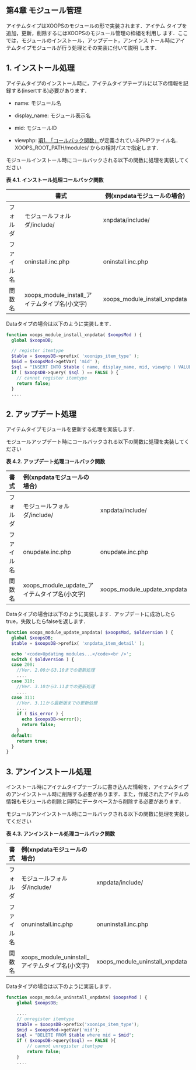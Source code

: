 
 <h2 xmlns="http://www.w3.org/1999/xhtml" class="title"><a id="module"></a>第4章 モジュール管理</h2>

 </div>

 </div>

 </div>

 <p>アイテムタイプはXOOPSのモジュールの形で実装されます．アイテム タイプを追加，更新，削除するにはXOOPSのモジュール管理の枠組を利用し ます．ここでは，モジュールのインストール，アップデート，アンインス トール時にアイテムタイプモジュールが行う処理とその実装に付いて説明 します．</p>

 <div class="section" lang="ja" xml:lang="ja">

 <div xmlns="" class="titlepage">

 <div>

 <div>

 <h2 xmlns="http://www.w3.org/1999/xhtml" class="title" style="clear: both"><a id="module.install"></a>1. インストール処理</h2>

 </div>

 </div>

 </div>

 <p>アイテムタイプのインストール時に，アイテムタイプテーブルに以下の情報を記録する(insertする)必要があります．</p>

<div class="itemizedlist">

*   name: モジュール名

*   display_name: モジュール表示名

*   mid: モジュールID

*   viewphp: [項1\. 「コールバック関数」](itemtype.html#itemtype.callback "1\. コールバック関数")が定義されているPHPファイル名．XOOPS_ROOT_PATH/modules/ からの相対パスで指定します．

</div>

モジュールインストール時にコールバックされる以下の関数に処理を実装してください

<div class="table"><a id="table.module.install"></a>

**表 4.1\. インストール処理コールバック関数**

<div class="table-contents">

<colgroup><col> <col> <col></colgroup> 

| |書式|例(xnpdataモジュールの場合)|
|--|--|--|
|フォルダ|モジュールフォルダ/include/|xnpdata/include/|
|ファイル名 | oninstall.inc.php | oninstall.inc.php |
|関数名 | xoops_module_install_アイテムタイプ名(小文字) | xoops_module_install_xnpdata |

</div>

</div>

 <p>

Dataタイプの場合は以下のように実装します．

```php
function xoops_module_install_xnpdata( $xoopsMod ) {
  global $xoopsDB;

  // register itemtype
  $table = $xoopsDB->prefix( 'xoonips_item_type' );
  $mid = $xoopsMod->getVar( 'mid' );
  $sql = "INSERT INTO $table ( name, display_name, mid, viewphp ) VALUES ( 'xnpdata', 'Data', $mid, 'xnpdata/include/view.php' )";
  if ( $xoopsDB->query( $sql ) == FALSE ) {
    // cannot register itemtype
    return false;
  }
  ....
```

</div>

<div class="section" lang="ja" xml:lang="ja">

<div xmlns="" class="titlepage">

<div>

<div>

## <a id="module.update"></a>2\. アップデート処理

</div>

</div>

</div>

アイテムタイプモジュールを更新する処理を実装します．

モジュールアップデート時にコールバックされる以下の関数に処理を実装してください

<div class="table"><a id="table.module.update"></a>

**表 4.2\. アップデート処理コールバック関数**

<div class="table-contents">

<colgroup><col> <col> <col></colgroup> 

| 書式 | 例(xnpdataモジュールの場合) ||
| :-- | :-- | :-- |
| フォルダ | モジュールフォルダ/include/ | xnpdata/include/ |
| ファイル名 | onupdate.inc.php | onupdate.inc.php |
| 関数名 | xoops_module_update_アイテムタイプ名(小文字) | xoops_module_update_xnpdata |

</div>

</div>

Dataタイプの場合は以下のように実装します．アップデートに成功したらtrue，失敗したらfalseを返します．

```php
function xoops_module_update_xnpdata( $xoopsMod, $oldversion ) {
  global $xoopsDB;
  $table = $xoopsDB->prefix( 'xnpdata_item_detail' );

  echo '<code>Updating modules...</code><br />';
  switch ( $oldversion ) {
  case 200:
    //Ver. 2.00から3.10までの更新処理
    ....
  case 310:
    //Ver. 3.10から3.11までの更新処理
    ....
  case 311:
    //Ver. 3.11から最新版までの更新処理
    ....
    if ( $is_error ) {
      echo $xoopsDB->error();
      return false;
    }
  default:
    return true;
  }
}
```

</div>

<div class="section" lang="ja" xml:lang="ja">

<div xmlns="" class="titlepage">

<div>

<div>

## <a id="module.uninstall"></a>3\. アンインストール処理

</div>

</div>

</div>

インストール時にアイテムタイプテーブルに書き込んだ情報を，アイテムタイプのアンインストール時に削除する必要があります．また，作成されたアイテムの情報もモジュールの削除と同時にデータベースから削除する必要があります．

モジュールアンインストール時にコールバックされる以下の関数に処理を実装してください

<div class="table"><a id="table.module.uninstall"></a>

**表 4.3\. アンインストール処理コールバック関数**

<div class="table-contents">

<colgroup><col> <col> <col></colgroup> 

| 書式 | 例(xnpdataモジュールの場合) ||
| :-- | :-- | :-- |
| フォルダ | モジュールフォルダ/include/ | xnpdata/include/ |
| ファイル名 | onuninstall.inc.php | onuninstall.inc.php |
| 関数名 | xoops_module_uninstall_アイテムタイプ名(小文字) | xoops_module_uninstall_xnpdata |

</div>

</div>

Dataタイプの場合は以下のように実装します．

```php
function xoops_module_uninstall_xnpdata( $xoopsMod ) {
	global $xoopsDB;

    ....
	// unregister itemtype
	$table = $xoopsDB->prefix('xoonips_item_type');
	$mid = $xoopsMod->getVar('mid');
	$sql = "DELETE FROM $table where mid = $mid";
	if ( $xoopsDB->query($sql) == FALSE ){
		// cannot unregister itemtype
		return false;
	}
    ....

```

</div>

</div>

